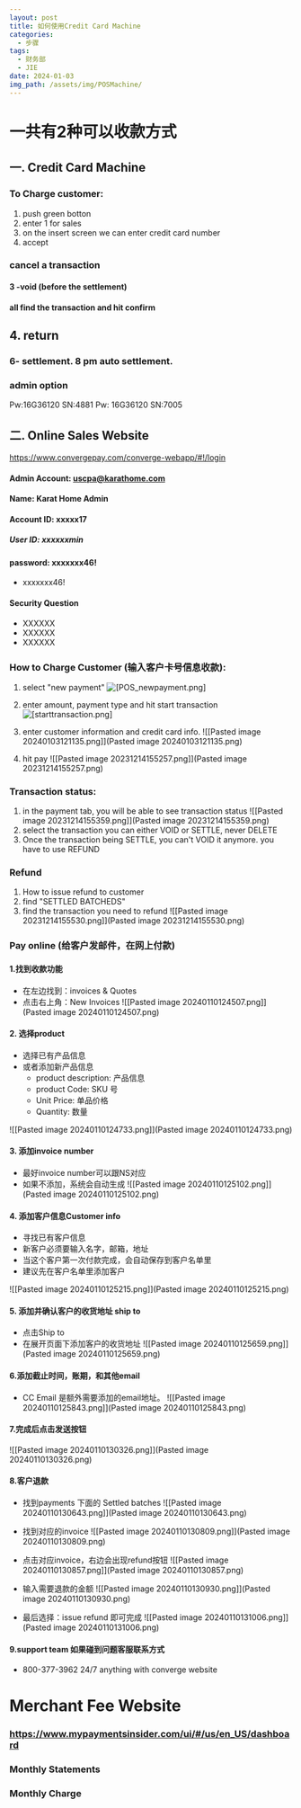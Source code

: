 ```yaml
---
layout: post
title: 如何使用Credit Card Machine
categories:
  - 步骤
tags:
  - 财务部
  - JIE
date: 2024-01-03
img_path: /assets/img/POSMachine/
---
```

# 一共有2种可以收款方式

## 一. Credit Card Machine
### To Charge customer:
1. push green botton
2. enter 1 for sales
3. on the insert screen we can enter credit card number
4. accept


### cancel a transaction
#### 3 -void (before the settlement)

#### all find the transaction and hit confirm

## 4. return

### 6- settlement.   8 pm auto settlement.

### admin option
Pw:16G36120    SN:4881
Pw: 16G36120    SN:7005








## 二. Online Sales Website

https://www.convergepay.com/converge-webapp/#!/login
#### Admin Account: uscpa@karathome.com
#### Name: Karat Home Admin

#### Account ID: xxxxx17
##### User ID: xxxxxxmin
#### password: xxxxxxx46!

- xxxxxxx46!



#### Security Question

- XXXXXX
- XXXXXX
- XXXXXX

### How to Charge Customer (输入客户卡号信息收款):


1. select "new payment"
![[POS_newpayment.png]](POS_newpayment.png)

2. enter amount, payment type and hit start transaction
![[starttransaction.png]](starttransaction.png) 

2. enter customer information and credit card info.
![[Pasted image 20240103121135.png]](Pasted image 20240103121135.png)

3. hit pay
![[Pasted image 20231214155257.png]](Pasted image 20231214155257.png)
### Transaction status:

1. in the payment tab, you will be able to see transaction status
![[Pasted image 20231214155359.png]](Pasted image 20231214155359.png)
2. select the transaction you can either VOID or SETTLE, never DELETE
3. Once the transaction being SETTLE, you can't VOID it anymore. you have to use REFUND

### Refund 

1. How to issue refund to customer
2. find "SETTLED BATCHEDS"
3. find the transaction you need to refund 
![[Pasted image 20231214155530.png]](Pasted image 20231214155530.png)


### Pay online (给客户发邮件，在网上付款)

#### 1.找到收款功能

- 在左边找到：invoices & Quotes
- 点击右上角：New Invoices
![[Pasted image 20240110124507.png]](Pasted image 20240110124507.png)
#### 2. 选择product
- 选择已有产品信息
- 或者添加新产品信息
	- product description: 产品信息
	- product Code: SKU 号
	- Unit Price: 单品价格
	- Quantity: 数量

![[Pasted image 20240110124733.png]](Pasted image 20240110124733.png)
####  3. 添加invoice number
- 最好invoice number可以跟NS对应
- 如果不添加，系统会自动生成
![[Pasted image 20240110125102.png]](Pasted image 20240110125102.png)
####  4. 添加客户信息Customer info 
- 寻找已有客户信息
- 新客户必须要输入名字，邮箱，地址
- 当这个客户第一次付款完成，会自动保存到客户名单里
- 建议先在客户名单里添加客户

![[Pasted image 20240110125215.png]](Pasted image 20240110125215.png)
####  5. 添加并确认客户的收货地址 ship to

- 点击Ship to
- 在展开页面下添加客户的收货地址
![[Pasted image 20240110125659.png]](Pasted image 20240110125659.png)

#### 6.添加截止时间，账期，和其他email
- CC Email 是额外需要添加的email地址。
![[Pasted image 20240110125843.png]](Pasted image 20240110125843.png)
#### 7.完成后点击发送按钮
![[Pasted image 20240110130326.png]](Pasted image 20240110130326.png)
#### 8.客户退款
- 找到payments 下面的 Settled batches
 ![[Pasted image 20240110130643.png]](Pasted image 20240110130643.png)
 
 - 找到对应的invoice
 ![[Pasted image 20240110130809.png]](Pasted image 20240110130809.png)

- 点击对应invoice，右边会出现refund按钮
![[Pasted image 20240110130857.png]](Pasted image 20240110130857.png)

- 输入需要退款的金额
![[Pasted image 20240110130930.png]](Pasted image 20240110130930.png)

- 最后选择：issue refund 即可完成
![[Pasted image 20240110131006.png]](Pasted image 20240110131006.png)


#### 9.support team 如果碰到问题客服联系方式

- 800-377-3962   24/7 anything with converge website



# Merchant Fee Website

### https://www.mypaymentsinsider.com/ui/#/us/en_US/dashboard

### Monthly Statements
### Monthly Charge